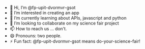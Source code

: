 - 👋 Hi, I’m @fp-upit-dvormvr-gsot
- 👀 I’m interested in creating an app
- 🌱 I’m currently learning about APIs, javascript and python
- 💞️ I’m looking to collaborate on my science fair project
- 📫 How to reach us ... don't.
- 😄 Pronouns: two people.
- ⚡ Fun fact: @fp-upit-dvormvr-gsot means do-your-science-fair!

<!---
fp-upit-dvormvr-gsot/fp-upit-dvormvr-gsot is a ✨ special ✨ repository because its `README.md` (this file) appears on your GitHub profile.
You can click the Preview link to take a look at your changes.
--->
